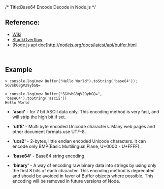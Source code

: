 /*
	Title:Base64 Encode Decode in Node.js
*/

## Reference:

* [Wiki](http://zh.wikipedia.org/wiki/Base64)	
* [StackOverflow](http://stackoverflow.com/questions/6182315/how-to-do-base64-encoding-in-node-js)
* [Node.js api doc]http://nodejs.org/docs/latest/api/buffer.html

<br>


## Example
```
> console.log(new Buffer("Hello World").toString('base64'));
SGVsbG8gV29ybGQ=

> console.log(new Buffer("SGVsbG8gV29ybGQ=", 'base64').toString('ascii'))
Hello World
```
* **'ascii'** - for 7 bit ASCII data only. This encoding method is very fast, and will strip the high bit if set.

* **'utf8'** - Multi byte encoded Unicode characters. Many web pages and other document formats use UTF-8.

* **'ucs2'** - 2-bytes, little endian encoded Unicode characters. It can encode only BMP(Basic Multilingual Plane, U+0000 - U+FFFF).

* **'base64'** - Base64 string encoding.

* **'binary'** - A way of encoding raw binary data into strings by using only the first 8 bits of each character. This encoding method is deprecated and should be avoided in favor of Buffer objects where possible. This encoding will be removed in future versions of Node.